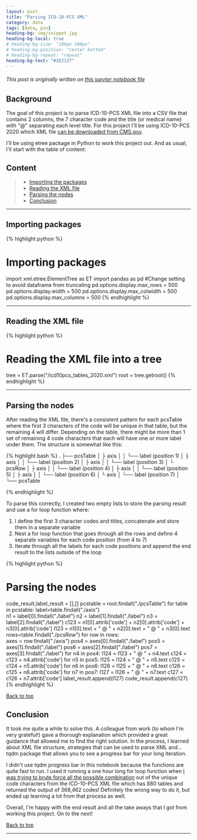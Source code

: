 ```yaml
---
layout: post
title: "Parsing ICD-10-PCS XML"
category: data
tags: [data, pin]
heading-bg: img/snippet.jpg
heading-bg-local: true
# heading-bg-size: "100px 100px"
# heading-bg-position: "center bottom"
# heading-bg-repeat: "repeat"
heading-bg-text: "#1E2127"
---
```


###### This post is originally written on [this jupyter notebook file](https://nbviewer.jupyter.org/github/Ezral/officedoc/blob/master/Parsing%20ICD-10-PCS%20Table%20XML.ipynb)

## Background

The goal of this project is to parse ICD-10-PCS XML file into a CSV file that contains 2 columns, the 7 character code and the title (or medical name) with "@" separating each level title. For this project I'll be using ICD-10-PCS 2020 which XML file [can be downloaded from CMS.gov](https://www.cms.gov/Medicare/Coding/ICD10/Downloads/2020-ICD-10-PCS-Code-Tables.zip).

I'll be using etree package in Python to work this project out. And as usual, I'll start with the table of content:

## Content
> - [Importing the packages](#importing-the-packages)
> - [Reading the XML file](#reading-the-XML-file)
> - [Parsing the nodes](#parsing-the-nodes)
> - [Conclusion](#conclusion)

---

## Importing packages


{% highlight python %}
# Importing packages
import xml.etree.ElementTree as ET
import pandas as pd
#Change setting to avoid dataframe from truncating
pd.options.display.max_rows = 500
pd.options.display.width = 500
pd.options.display.max_colwidth = 500
pd.options.display.max_columns = 500
{% endhighlight %}


---

## Reading the XML file

{% highlight python %}
# Reading the XML file into a tree
tree = ET.parse("/icd10pcs_tables_2020.xml")
root = tree.getroot()
{% endhighlight %}

---

## Parsing the nodes

After reading the XML file, there's a consistent pattern for each pcsTable where the first 3 characters of the code will be unique in that table, but the remaining 4 will differ. Depending on the table, there might be more than 1 set of remaining 4 code characters that each will have one or more label under them. The structure is somewhat like this:

{% highlight bash %}
.
├── pcsTable
│   ├ axis
│   │  └── label (position 1)
│   ├ axis
│   │  └── label (position 2)
│   ├ axis
│   │  └── label (position 3)
│   └ pcsRow
│       ├ axis
│       │  └── label (position 4)
│       ├ axis
│       │  └── label (position 5)
│       ├ axis
│       │  └── label (position 6)
│       └ axis
│          └── label (position 7)
│
└── pcsTable

{% endhighlight %}   

To parse this correctly, I created two empty lists to store the parsing result and use a for loop function where:
1. I define the first 3 character codes and titles, concatenate and store them in a separate variable
2. Nest a for loop function that goes through all the rows and define 4 separate variables for each code position (from 4 to 7)
3. Iterate through all the labels for each code positions and append the end result to the lists outside of the loop


{% highlight python %}
# Parsing the nodes
code_result,label_result = [],[]
pcstable = root.findall("./pcsTable")
for table in pcstable:
    label=table.findall("./axis")           
    n1 = label[0].findall("./label")
    n2 = label[1].findall("./label")
    n3 = label[2].findall("./label")
    c123 = n1[0].attrib['code'] + n2[0].attrib['code'] + n3[0].attrib['code']
    l123 = n1[0].text + " @ " + n2[0].text + " @ " + n3[0].text     
    rows=table.findall("./pcsRow")
    for row in rows:                        
        axes = row.findall("./axis")
        pos4 = axes[0].findall("./label")
        pos5 = axes[1].findall("./label")
        pos6 = axes[2].findall("./label")
        pos7 = axes[3].findall("./label")
        for n4 in pos4:
            l124 = l123 + " @ " + n4.text
            c124 = c123 + n4.attrib['code']
            for n5 in pos5:
                l125 = l124 + " @ " + n5.text
                c125 = c124 + n5.attrib['code']
                for n6 in pos6:
                    l126 = l125 + " @ " + n6.text
                    c126 = c125 + n6.attrib['code']
                    for n7 in pos7:
                        l127 = l126  + " @ " + n7.text
                        c127 = c126 + n7.attrib['code']
                        label_result.append(l127)
                        code_result.append(c127)
{% endhighlight %}

[Back to top](#background)

## Conclusion

It took me quite a while to solve this. A colleague from work (to whom I'm very grateful!) gave a thorough explanation which provided a great guidance that allowed me to find the right solution. In the process, I learned about XML file structure, strategies that can be used to parse XML and... tqdm package that allows you to see a progress bar for your long iteration.

I didn't use tqdm progress bar in this notebook because the functions are quite fast to run. I used it running a one hour long for loop function when [I was trying to brute force all the possible combination](https://nbviewer.jupyter.org/github/Ezral/officedoc/blob/master/Wrongly%20parsing%20ICD-10-PCS%20XML.ipynb) out of the unique code characters from the ICD-10-PCS XML file which has 880 tables and returned the output of 368,462 codes! Definitely the wrong way to do it, but ended up learning a lot from that process as well.

Overall, I'm happy with the end result and all the take aways that I got from working this project. On to the next!

[Back to top](#background)

---
